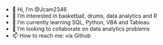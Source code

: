 - 👋 Hi, I’m @Jcam2346
- 👀 I’m interested in basketball, drums, data analytics and R
- 🌱 I’m currently learning SQL, Python, VBA and Tableau
- 💞️ I’m looking to collaborate on data analytics problems
- 📫 How to reach me: via Github 

<!---
Jcam2346/Jcam2346 is a ✨ special ✨ repository because its `README.md` (this file) appears on your GitHub profile.
You can click the Preview link to take a look at your changes.
--->
